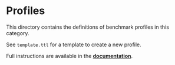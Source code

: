 # Profiles

This directory contains the definitions of benchmark profiles in this category.

See `template.ttl` for a template to create a new profile.

Full instructions are available in the **[documentation](https://w3id.org/riverbench/documentation/categories)**.
